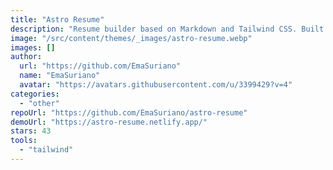 ```yaml
---
title: "Astro Resume"
description: "Resume builder based on Markdown and Tailwind CSS. Built with Astro, and inspired by Standard Resume."
image: "/src/content/themes/_images/astro-resume.webp"
images: []
author:
  url: "https://github.com/EmaSuriano"
  name: "EmaSuriano"
  avatar: "https://avatars.githubusercontent.com/u/3399429?v=4"
categories:
  - "other"
repoUrl: "https://github.com/EmaSuriano/astro-resume"
demoUrl: "https://astro-resume.netlify.app/"
stars: 43
tools:
  - "tailwind"
---
```


